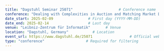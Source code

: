 ```yaml
---
title: "Dagstuhl Seminar 25071"                     # Conference name
conference: "Dealing with Complexities in Auction and Matching Market Design"
date_start: 2025-02-09                # First day (YYYY-MM-DD)
date_end: 2025-02-14                  # Last day
venue: "Leibniz-Zentrum für Informatik"       # Venue 
location: "Dagstuhl, Germany"           # Location
event_url: https://www.dagstuhl.de/25071                 # Official website
type: "conference"                   # Required for filtering
---
```

